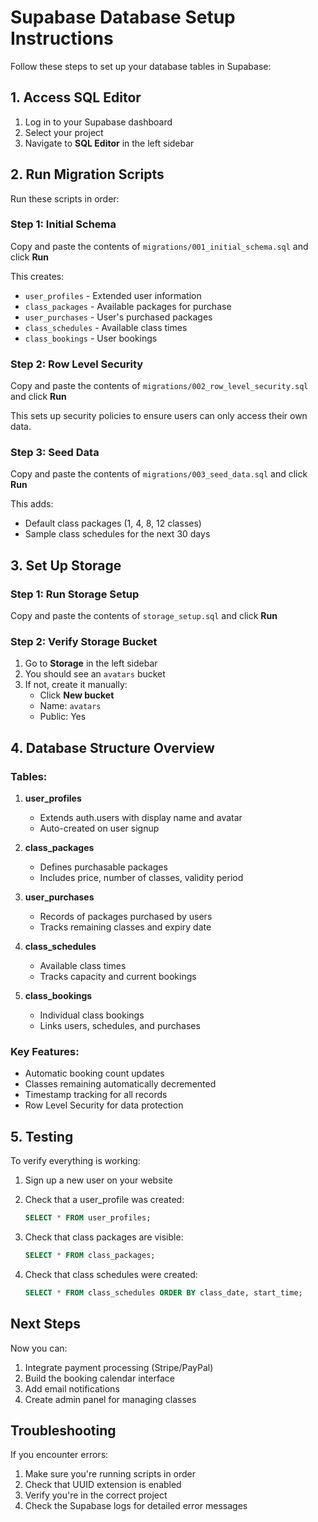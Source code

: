 # Supabase Database Setup Instructions

Follow these steps to set up your database tables in Supabase:

## 1. Access SQL Editor
1. Log in to your Supabase dashboard
2. Select your project
3. Navigate to **SQL Editor** in the left sidebar

## 2. Run Migration Scripts

Run these scripts in order:

### Step 1: Initial Schema
Copy and paste the contents of `migrations/001_initial_schema.sql` and click **Run**

This creates:
- `user_profiles` - Extended user information
- `class_packages` - Available packages for purchase
- `user_purchases` - User's purchased packages
- `class_schedules` - Available class times
- `class_bookings` - User bookings

### Step 2: Row Level Security
Copy and paste the contents of `migrations/002_row_level_security.sql` and click **Run**

This sets up security policies to ensure users can only access their own data.

### Step 3: Seed Data
Copy and paste the contents of `migrations/003_seed_data.sql` and click **Run**

This adds:
- Default class packages (1, 4, 8, 12 classes)
- Sample class schedules for the next 30 days

## 3. Set Up Storage

### Step 1: Run Storage Setup
Copy and paste the contents of `storage_setup.sql` and click **Run**

### Step 2: Verify Storage Bucket
1. Go to **Storage** in the left sidebar
2. You should see an `avatars` bucket
3. If not, create it manually:
   - Click **New bucket**
   - Name: `avatars`
   - Public: Yes

## 4. Database Structure Overview

### Tables:
1. **user_profiles**
   - Extends auth.users with display name and avatar
   - Auto-created on user signup

2. **class_packages**
   - Defines purchasable packages
   - Includes price, number of classes, validity period

3. **user_purchases**
   - Records of packages purchased by users
   - Tracks remaining classes and expiry date

4. **class_schedules**
   - Available class times
   - Tracks capacity and current bookings

5. **class_bookings**
   - Individual class bookings
   - Links users, schedules, and purchases

### Key Features:
- Automatic booking count updates
- Classes remaining automatically decremented
- Timestamp tracking for all records
- Row Level Security for data protection

## 5. Testing

To verify everything is working:

1. Sign up a new user on your website
2. Check that a user_profile was created:
   ```sql
   SELECT * FROM user_profiles;
   ```

3. Check that class packages are visible:
   ```sql
   SELECT * FROM class_packages;
   ```

4. Check that class schedules were created:
   ```sql
   SELECT * FROM class_schedules ORDER BY class_date, start_time;
   ```

## Next Steps

Now you can:
1. Integrate payment processing (Stripe/PayPal)
2. Build the booking calendar interface
3. Add email notifications
4. Create admin panel for managing classes

## Troubleshooting

If you encounter errors:
1. Make sure you're running scripts in order
2. Check that UUID extension is enabled
3. Verify you're in the correct project
4. Check the Supabase logs for detailed error messages